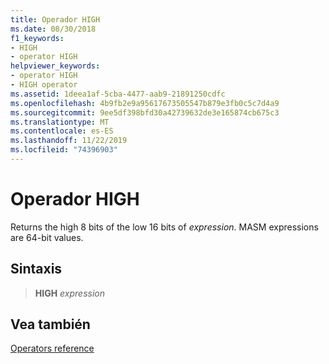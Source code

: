 ```yaml
---
title: Operador HIGH
ms.date: 08/30/2018
f1_keywords:
- HIGH
- operator HIGH
helpviewer_keywords:
- operator HIGH
- HIGH operator
ms.assetid: 1deea1af-5cba-4477-aab9-21891250cdfc
ms.openlocfilehash: 4b9fb2e9a95617673505547b879e3fb0c5c7d4a9
ms.sourcegitcommit: 9ee5df398bfd30a42739632de3e165874cb675c3
ms.translationtype: MT
ms.contentlocale: es-ES
ms.lasthandoff: 11/22/2019
ms.locfileid: "74396903"
---
```

# <a name="operator-high"></a>Operador HIGH

Returns the high 8 bits of the low 16 bits of *expression*. MASM expressions are 64-bit values.

## <a name="syntax"></a>Sintaxis

> **HIGH** *expression*

## <a name="see-also"></a>Vea también

[Operators reference](operators-reference.md)
